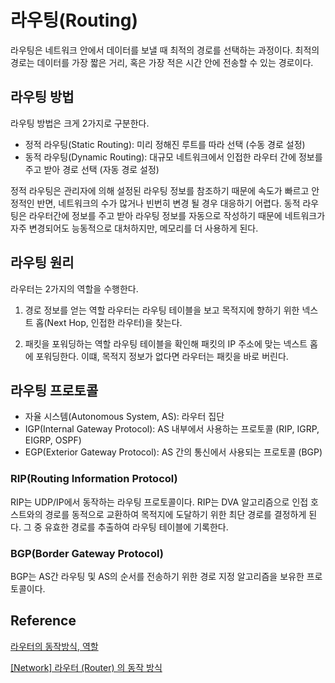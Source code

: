 # 라우팅(Routing)
라우팅은 네트워크 안에서 데이터를 보낼 때 최적의 경로를 선택하는 과정이다. 최적의 경로는 데이터를 가장 짧은 거리, 혹은 가장 적은 시간 안에 전송할 수 있는 경로이다.

## 라우팅 방법
라우팅 방법은 크게 2가지로 구분한다.
- 정적 라우팅(Static Routing): 미리 정해진 루트를 따라 선택 (수동 경로 설정)
- 동적 라우팅(Dynamic Routing): 대규모 네트워크에서 인접한 라우터 간에 정보를 주고 받아 경로 선택 (자동 경로 설정)

정적 라우팅은 관리자에 의해 설정된 라우팅 정보를 참조하기 때문에 속도가 빠르고 안정적인 반면, 네트워크의 수가 많거나 빈번히 변경 될 경우 대응하기 어렵다.
동적 라우팅은 라우터간에 정보를 주고 받아 라우팅 정보를 자동으로 작성하기 때문에 네트워크가 자주 변경되어도 능동적으로 대처하지만, 메모리를 더 사용하게 된다.

## 라우팅 원리
라우터는 2가지의 역할을 수행한다.

1. 경로 정보를 얻는 역할
라우터는 라우팅 테이블을 보고 목적지에 향하기 위한 넥스트 홉(Next Hop, 인접한 라우터)을 찾는다. 

2. 패킷을 포워딩하는 역할
라우팅 테이블을 확인해 패킷의 IP 주소에 맞는 넥스트 홉에 포워딩한다. 이떄, 목적지 정보가 없다면 라우터는 패킷을 바로 버린다.

## 라우팅 프로토콜
- 자율 시스템(Autonomous System, AS): 라우터 집단
- IGP(Internal Gateway Protocol): AS 내부에서 사용하는 프로토콜 (RIP, IGRP, EIGRP, OSPF)
- EGP(Exterior Gateway Protocol): AS 간의 통신에서 사용되는 프로토콜 (BGP)

### RIP(Routing Information Protocol)
RIP는 UDP/IP에서 동작하는 라우팅 프로토콜이다. RIP는 DVA 알고리즘으로 인접 호스트와의 경로를 동적으로 교환하여 목적지에 도달하기 위한 최단 경로를 결정하게 된다.
그 중 유효한 경로를 추출하여 라우팅 테이블에 기록한다.

### BGP(Border Gateway Protocol)
BGP는 AS간 라우팅 및 AS의 순서를 전송하기 위한 경로 지정 알고리즘을 보유한 프로토콜이다. 

## Reference
[라우터의 동작방식, 역할](https://majjangjjang.tistory.com/153)

[\[Network\] 라우터 (Router) 의 동작 방식](https://haeunyah.tistory.com/98)
